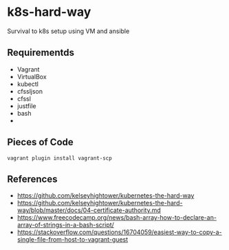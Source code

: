 # k8s-hard-way
Survival to k8s setup using VM and ansible
## Requirementds
- Vagrant
- VirtualBox
- kubectl
- cfssljson
- cfssl
- justfile
- bash
- 

## Pieces of Code
```
vagrant plugin install vagrant-scp
```
## References 
- https://github.com/kelseyhightower/kubernetes-the-hard-way
- https://github.com/kelseyhightower/kubernetes-the-hard-way/blob/master/docs/04-certificate-authority.md
- https://www.freecodecamp.org/news/bash-array-how-to-declare-an-array-of-strings-in-a-bash-script/
- https://stackoverflow.com/questions/16704059/easiest-way-to-copy-a-single-file-from-host-to-vagrant-guest
